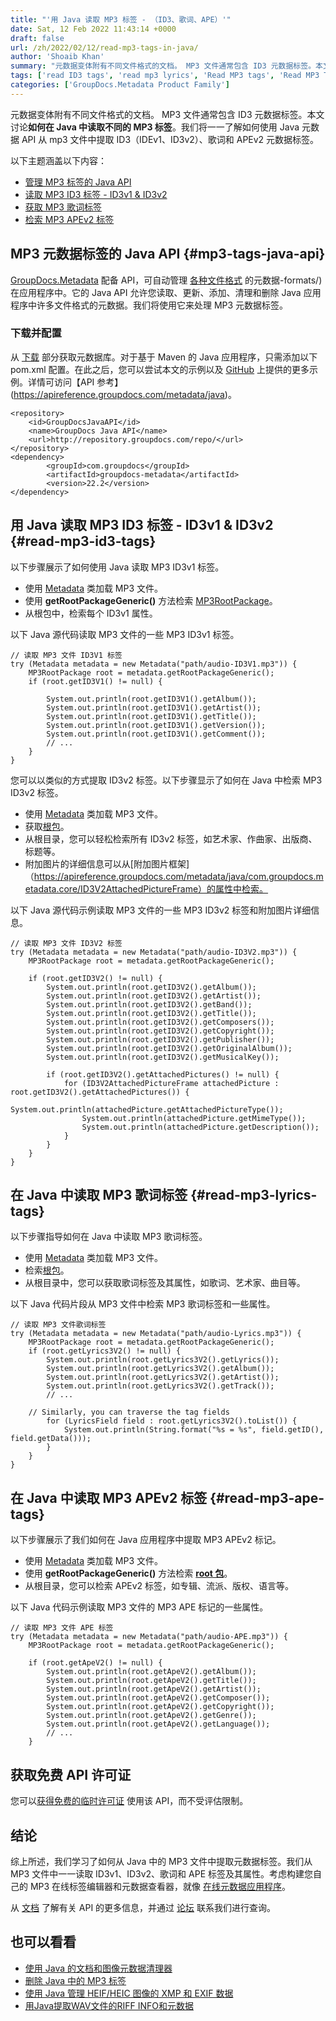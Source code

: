 ```yaml
---
title: "'用 Java 读取 MP3 标签 - （ID3、歌词、APE）'"
date: Sat, 12 Feb 2022 11:43:14 +0000
draft: false
url: /zh/2022/02/12/read-mp3-tags-in-java/
author: 'Shoaib Khan'
summary: "元数据变体附有不同文件格式的文档。 MP3 文件通常包含 ID3 元数据标签。本文讨论**如何在 Java 中读取不同的 MP3 标签**。我们将一一了解如何使用 Java 元数据 API 从 mp3 文件中提取 ID3（IDEv1、ID3v2）、歌词和 APEv2 元数据标签。"
tags: ['read ID3 tags', 'read mp3 lyrics', 'Read MP3 tags', 'Read MP3 Tags in Java']
categories: ['GroupDocs.Metadata Product Family']
---
```


元数据变体附有不同文件格式的文档。 MP3 文件通常包含 ID3 元数据标签。本文讨论**如何在 Java 中读取不同的 MP3 标签**。我们将一一了解如何使用 Java 元数据 API 从 mp3 文件中提取 ID3（IDEv1、ID3v2）、歌词和 APEv2 元数据标签。

以下主题涵盖以下内容：

* [管理 MP3 标签的 Java API](#mp3-tags-java-api)
* [读取 MP3 ID3 标签 - ID3v1 & ID3v2](#read-mp3-id3-tags)
* [获取 MP3 歌词标签](#read-mp3-lyrics-tags)
* [检索 MP3 APEv2 标签](#read-mp3-ape-tags)

## MP3 元数据标签的 Java API {#mp3-tags-java-api}

[GroupDocs.Metadata](https://products.groupdocs.com/metadata) 配备 API，可自动管理 [各种文件格式](https://docs.groupdocs.com/metadata/net/supported-document) 的元数据-formats/) 在应用程序中。它的 Java API 允许您读取、更新、添加、清理和删除 Java 应用程序中许多文件格式的元数据。我们将使用它来处理 MP3 元数据标签。

### 下载并配置

从 [下载](https://downloads.groupdocs.com/metadata/java) 部分获取元数据库。对于基于 Maven 的 Java 应用程序，只需添加以下 pom.xml 配置。在此之后，您可以尝试本文的示例以及 [GitHub](https://github.com/groupdocs-metadata) 上提供的更多示例。详情可访问【API 参考】(https://apireference.groupdocs.com/metadata/java)。

```
<repository>
	<id>GroupDocsJavaAPI</id>
	<name>GroupDocs Java API</name>
	<url>http://repository.groupdocs.com/repo/</url>
</repository>
<dependency>
        <groupId>com.groupdocs</groupId>
        <artifactId>groupdocs-metadata</artifactId>
        <version>22.2</version> 
</dependency>
```

## 用 Java 读取 MP3 ID3 标签 - ID3v1 & ID3v2 {#read-mp3-id3-tags}

以下步骤展示了如何使用 Java 读取 MP3 ID3v1 标签。

* 使用 [Metadata](https://apireference.groupdocs.com/metadata/java/com.groupdocs.metadata/Metadata) 类加载 MP3 文件。
* 使用 **getRootPackageGeneric()** 方法检索 [MP3RootPackage](https://apireference.groupdocs.com/metadata/java/com.groupdocs.metadata.core/MP3RootPackage)。
* 从根包中，检索每个 ID3v1 属性。

以下 Java 源代码读取 MP3 文件的一些 MP3 ID3v1 标签。

```
// 读取 MP3 文件 ID3V1 标签
try (Metadata metadata = new Metadata("path/audio-ID3V1.mp3")) {
	MP3RootPackage root = metadata.getRootPackageGeneric();
	if (root.getID3V1() != null) {

		System.out.println(root.getID3V1().getAlbum());
		System.out.println(root.getID3V1().getArtist());
		System.out.println(root.getID3V1().getTitle());
		System.out.println(root.getID3V1().getVersion());
		System.out.println(root.getID3V1().getComment());
		// ...
	}
}
```

您可以以类似的方式提取 ID3v2 标签。以下步骤显示了如何在 Java 中检索 MP3 ID3v2 标签。

* 使用 [Metadata](https://apireference.groupdocs.com/metadata/java/com.groupdocs.metadata/Metadata) 类加载 MP3 文件。
* 获取[根包](https://apireference.groupdocs.com/metadata/java/com.groupdocs.metadata.core/MP3RootPackage)。
* 从根目录，您可以轻松检索所有 ID3v2 标签，如艺术家、作曲家、出版商、标题等。
* 附加图片的详细信息可以从[附加图片框架]（https://apireference.groupdocs.com/metadata/java/com.groupdocs.metadata.core/ID3V2AttachedPictureFrame）的属性中检索。

以下 Java 源代码示例读取 MP3 文件的一些 MP3 ID3v2 标签和附加图片详细信息。

```
// 读取 MP3 文件 ID3V2 标签
try (Metadata metadata = new Metadata("path/audio-ID3V2.mp3")) {
    MP3RootPackage root = metadata.getRootPackageGeneric();
 
    if (root.getID3V2() != null) {
        System.out.println(root.getID3V2().getAlbum());
        System.out.println(root.getID3V2().getArtist());
        System.out.println(root.getID3V2().getBand());
        System.out.println(root.getID3V2().getTitle());
        System.out.println(root.getID3V2().getComposers());
        System.out.println(root.getID3V2().getCopyright());
        System.out.println(root.getID3V2().getPublisher());
        System.out.println(root.getID3V2().getOriginalAlbum());
        System.out.println(root.getID3V2().getMusicalKey());
 
        if (root.getID3V2().getAttachedPictures() != null) {
            for (ID3V2AttachedPictureFrame attachedPicture : root.getID3V2().getAttachedPictures()) {
                System.out.println(attachedPicture.getAttachedPictureType());
                System.out.println(attachedPicture.getMimeType());
                System.out.println(attachedPicture.getDescription()); 
            }
        }
    }
}
```

## 在 Java 中读取 MP3 歌词标签 {#read-mp3-lyrics-tags}

以下步骤指导如何在 Java 中读取 MP3 歌词标签。

* 使用 [Metadata](https://apireference.groupdocs.com/metadata/java/com.groupdocs.metadata/Metadata) 类加载 MP3 文件。
* 检索[根包](https://apireference.groupdocs.com/metadata/java/com.groupdocs.metadata.core/MP3RootPackage)。
* 从根目录中，您可以获取歌词标签及其属性，如歌词、艺术家、曲目等。

以下 Java 代码片段从 MP3 文件中检索 MP3 歌词标签和一些属性。

```
// 读取 MP3 文件歌词标签
try (Metadata metadata = new Metadata("path/audio-Lyrics.mp3")) {
	MP3RootPackage root = metadata.getRootPackageGeneric();
	if (root.getLyrics3V2() != null) {
		System.out.println(root.getLyrics3V2().getLyrics());
		System.out.println(root.getLyrics3V2().getAlbum());
		System.out.println(root.getLyrics3V2().getArtist());
		System.out.println(root.getLyrics3V2().getTrack());
		// ...

    // Similarly, you can traverse the tag fields
		for (LyricsField field : root.getLyrics3V2().toList()) {
			System.out.println(String.format("%s = %s", field.getID(), field.getData()));
		}
	}
}
```

## 在 Java 中读取 MP3 APEv2 标签 {#read-mp3-ape-tags}

以下步骤展示了我们如何在 Java 应用程序中提取 MP3 APEv2 标记。

* 使用 [Metadata](https://apireference.groupdocs.com/metadata/java/com.groupdocs.metadata/Metadata) 类加载 MP3 文件。
* 使用 ****getRootPackageGeneric**()** 方法检索 **[root 包](https://apireference.groupdocs.com/metadata/java/com.groupdocs.metadata.core/MP3RootPackage)**。
* 从根目录，您可以检索 APEv2 标签，如专辑、流派、版权、语言等。

以下 Java 代码示例读取 MP3 文件的 MP3 APE 标记的一些属性。

```
// 读取 MP3 文件 APE 标签
try (Metadata metadata = new Metadata("path/audio-APE.mp3")) {
	MP3RootPackage root = metadata.getRootPackageGeneric();

	if (root.getApeV2() != null) {
		System.out.println(root.getApeV2().getAlbum());
		System.out.println(root.getApeV2().getTitle());
		System.out.println(root.getApeV2().getArtist());
		System.out.println(root.getApeV2().getComposer());
		System.out.println(root.getApeV2().getCopyright());
		System.out.println(root.getApeV2().getGenre());
		System.out.println(root.getApeV2().getLanguage());
		// ...
	}
```

## 获取免费 API 许可证

您可以[获得免费的临时许可证](https://purchase.groupdocs.com/temporary-license) 使用该 API，而不受评估限制。

## 结论

综上所述，我们学习了如何从 Java 中的 MP3 文件中提取元数据标签。我们从 MP3 文件中一一读取 ID3v1、ID3v2、歌词和 APE 标签及其属性。考虑构建您自己的 MP3 在线标签编辑器和元数据查看器，就像 [在线元数据应用程序](https://products.groupdocs.app/metadata/total)。

从 [文档](https://docs.groupdocs.com/metadata/java/) 了解有关 API 的更多信息，并通过 [论坛](https://forum.groupdocs.com/) 联系我们进行查询。

## 也可以看看

* [使用 Java 的文档和图像元数据清理器](https://blog.groupdocs.com/2020/12/17/remove-metadata-from-documents-and-images-using-java/)
* [删除 Java 中的 MP3 标签](https://blog.groupdocs.com/2022/01/30/remove-mp3-tags-in-java/)
* [使用 Java 管理 HEIF/HEIC 图像的 XMP 和 EXIF 数据](https://blog.groupdocs.com/2021/05/10/xmp-and-exif-data-of-heif-heic-images-using-爪哇/)
* [用Java提取WAV文件的RIFF INFO和元数据](https://blog.groupdocs.com/2021/03/22/extract-riff-info-and-metadata-of-wav-files-in-java/ )





